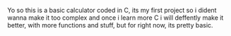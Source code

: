 Yo so this is a basic calculator coded in C, its my first project so i dident wanna make it too complex and once i learn more C i will deffently make it better,
with more functions and stuff, but for right now, its pretty basic.
